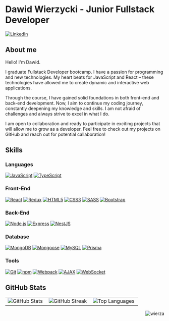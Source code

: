# Dawid Wierzycki - Junior Fullstack Developer

[![LinkedIn](https://img.shields.io/badge/LinkedIn_Profile-0077B5?style=for-the-badge&logo=LinkedIn&logoColor=white)](https://www.linkedin.com/in/dawid-wierzycki)

## About me

Hello! I'm Dawid.

I graduate Fullstack Developer bootcamp. I have a passion for programming and new technologies. My heart beats for JavaScript and React – these technologies have allowed me to create dynamic and interactive web applications.

Through the course, I have gained solid foundations in both front-end and back-end development. Now, I aim to continue my coding journey, constantly deepening my knowledge and skills. I am not afraid of challenges and always strive to excel in what I do.

I am open to collaboration and ready to participate in exciting projects that will allow me to grow as a developer. Feel free to check out my projects on GitHub and reach out for potential callaboration!

## Skills

### Languages

[![JavaScript](https://img.shields.io/badge/JavaScript-F7DF1E?style=for-the-badge&logo=javascript&logoColor=black)](https://developer.mozilla.org/en-US/docs/Web/JavaScript)
[![TypeScript](https://img.shields.io/badge/TypeScript-3178C6?style=for-the-badge&logo=typescript&logoColor=white)](https://www.typescriptlang.org/)

### Front-End

[![React](https://img.shields.io/badge/React-61DAFB?style=for-the-badge&logo=react&logoColor=black)](https://reactjs.org/)
[![Redux](https://img.shields.io/badge/Redux-593D88?style=for-the-badge&logo=redux&logoColor=white)](https://redux.js.org)
[![HTML5](https://img.shields.io/badge/HTML5-E34F26?style=for-the-badge&logo=html5&logoColor=white)](https://www.w3.org/html/)
[![CSS3](https://img.shields.io/badge/CSS3-1572B6?style=for-the-badge&logo=css3&logoColor=white)](https://www.w3schools.com/css/)
[![SASS](https://img.shields.io/badge/SASS-CC6699?style=for-the-badge&logo=sass&logoColor=white)](https://sass-lang.com)
[![Bootstrap](https://img.shields.io/badge/Bootstrap-563D7C?style=for-the-badge&logo=bootstrap&logoColor=white)](https://getbootstrap.com)

### Back-End

[![Node.js](https://img.shields.io/badge/Node.js-6DA55F?style=for-the-badge&logo=node.js&logoColor=white)](https://nodejs.org)
[![Express](https://img.shields.io/badge/Express-000000?style=for-the-badge&logo=express&logoColor=white)](https://expressjs.com)
[![NestJS](https://img.shields.io/badge/NestJS-E0234E?style=for-the-badge&logo=nestjs&logoColor=white)](https://nestjs.com/)

### Database

[![MongoDB](https://img.shields.io/badge/MongoDB-47A248?style=for-the-badge&logo=mongodb&logoColor=white)](https://www.mongodb.com/)
[![Mongoose](https://img.shields.io/badge/Mongoose-47A248?style=for-the-badge&logo=mongoose&logoColor=white)](https://mongoosejs.com/)
[![MySQL](https://img.shields.io/badge/MySQL-4479A1?style=for-the-badge&logo=mysql&logoColor=white)](https://www.mysql.com/)
[![Prisma](https://img.shields.io/badge/Prisma-2D3748?style=for-the-badge&logo=prisma&logoColor=white)](https://www.prisma.io/)

### Tools

[![Git](https://img.shields.io/badge/Git-F05032?style=for-the-badge&logo=git&logoColor=white)](https://git-scm.com/)
[![npm](https://img.shields.io/badge/npm-CB3837?style=for-the-badge&logo=npm&logoColor=white)](https://www.npmjs.com/)
[![Webpack](https://img.shields.io/badge/Webpack-8DD6F9?style=for-the-badge&logo=webpack&logoColor=white)](https://webpack.js.org/)
[![AJAX](https://img.shields.io/badge/AJAX-2D2D2D?style=for-the-badge&logo=ajax&logoColor=white)](https://www.w3schools.com/js/js_ajax_intro.asp)
[![WebSocket](https://img.shields.io/badge/WebSocket-4F4F4F?style=for-the-badge&logo=websocket&logoColor=white)](https://developer.mozilla.org/en-US/docs/Web/API/WebSockets_API)

## GitHub Stats

<table>
  <tr>
    <td>
      <img align="left" src="https://github-readme-stats.vercel.app/api?username=wierza&theme=blue-green&hide_border=false&include_all_commits=true&count_private=false" 
        alt="GitHub Stats" />
    </td>
    <td>
      <img align="left" src="https://github-readme-streak-stats.herokuapp.com/?user=wierza&theme=blue-green&hide_border=false" alt="GitHub Streak" />
    </td>
    <td>
      <img align="left" src="https://github-readme-stats.vercel.app/api/top-langs/?username=wierza&theme=blue-green&hide_border=false&include_all_commits=true&count_private=false&layout=compact" alt="Top Languages" />
    </td>
  </tr>
</table>

<p align="right">
  <img src="https://komarev.com/ghpvc/?username=wierza&label=Profile%20views&color=0e75b6&style=flat" alt="wierza" />
</p>

